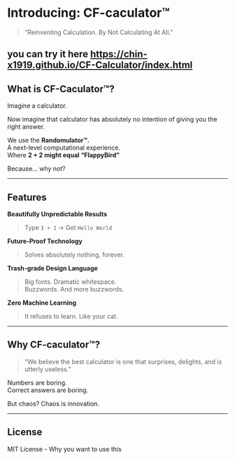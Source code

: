 # Introducing: **CF-caculator™**

> “Reinventing Calculation. By Not Calculating At All.”

you can try it here https://chin-x1919.github.io/CF-Calculator/index.html
---

## What is CF-Caculator™?

Imagine a calculator.

Now imagine that calculator has absolutely no intention of giving you the right answer.

We use the **Randomulator™.**  
A next-level computational experience.  
Where **2 + 2 might equal “FlappyBird”**

Because… why not?

---

## Features

**Beautifully Unpredictable Results**  
> Type `1 + 1` → Get `Hello World`

**Future-Proof Technology**  
> Solves absolutely nothing, forever.

**Trash-grade Design Language**  
> Big fonts. Dramatic whitespace.  
> Buzzwords. And more buzzwords.

**Zero Machine Learning**  
> It refuses to learn. Like your cat.

---

## Why CF-caculator™?

> “We believe the best calculator is one that
> surprises, delights, and is utterly useless.”

Numbers are boring.  
Correct answers are boring.  

But chaos? Chaos is innovation.

---

## License

MIT License - Why you want to use this
